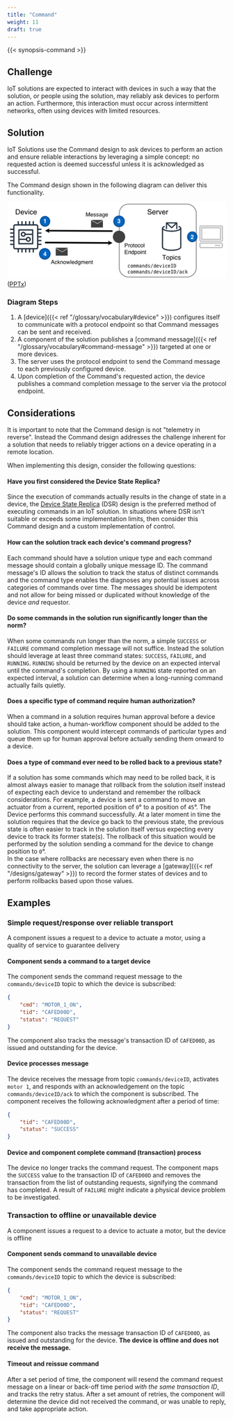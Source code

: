 ```yaml
---
title: "Command"
weight: 11
draft: true
---
```

{{< synopsis-command >}}
<!--more-->

## Challenge

IoT solutions are expected to interact with devices in such a way that the solution, or people using the solution, may reliably ask devices to perform an action. Furthermore, this interaction must occur across intermittent networks, often using devices with limited resources.

## Solution

IoT Solutions use the Command design to ask devices to perform an action and ensure reliable interactions by leveraging a simple concept: no requested action is deemed successful unless it is acknowledged as successful.

The Command design shown in the following diagram can deliver this functionality.

![Command Design](command.png) ([PPTx](/designs/iot-atlas-patterns.pptx))

### Diagram Steps

1. A [device]({{< ref "/glossary/vocabulary#device" >}}) configures itself to communicate with a protocol endpoint so that Command messages can be sent and received.
2. A component of the solution publishes a [command message]({{< ref "/glossary/vocabulary#command-message" >}}) targeted at one or more devices.
3. The server uses the protocol endpoint to send the Command message to each previously configured device.
4. Upon completion of the Command's requested action, the device publishes a command completion message to the server via the protocol endpoint.

## Considerations

It is important to note that the Command design is not "telemetry in reverse". Instead the Command design addresses the challenge inherent for a solution that needs to reliably trigger actions on a device operating in a remote location.

When implementing this design, consider the following questions:

#### Have you first considered the Device State Replica?

Since the execution of commands actually results in the change of state in a device, the [Device State Replica](/designs/device_state_replica/) (DSR) design is the preferred method of executing commands in an IoT solution. In situations where DSR isn't suitable or exceeds some implementation limits, then consider this Command design and a custom implementation of control.

#### How can the solution track each device's command progress?
Each command should have a solution unique type and each command message should contain a globally unique message ID. The command message's ID allows the solution to track the status of distinct commands and the command type enables the diagnoses any potential issues across categories of commands over time. The messages should be idempotent and not allow for being missed or duplicated without knowledge of the device *and* requestor.

#### Do some commands in the solution run significantly longer than the norm?

When some commands run longer than the norm, a simple `SUCCESS`  or `FAILURE` command completion message will not suffice. Instead the solution should leverage at least three command states: `SUCCESS`, `FAILURE`, and `RUNNING`. `RUNNING` should be returned by the device on an expected interval until the command's completion. By using a `RUNNING` state reported on an expected interval, a solution can determine when a long-running command actually fails quietly.  

#### Does a specific type of command require human authorization?

When a command in a solution requires human approval before a device should take action, a human-workflow component should be added to the solution. This component would intercept commands of particular types and queue them up for human approval before actually sending them onward to a device.

#### Does a type of command ever need to be rolled back to a previous state?

If a solution has some commands which may need to be rolled back, it is almost always easier to manage that rollback from the solution itself instead of expecting each device to understand and remember the rollback considerations. For example, a device is sent a command to move an actuator from a current, reported position of `0`&#176; to a position of `45`&#176;. The Device performs this command successfully. At a later moment in time the solution requires that the device go back to the previous state, the previous state is often easier to track in the solution itself versus expecting every device to track its former state(s). The rollback of this situation would be performed by the solution sending a command for the device to change position to `0`&#176;.  
In the case where rollbacks are necessary even when there is no connectivity to the server, the solution can leverage a [gateway]({{< ref "/designs/gateway" >}}) to record the former states of devices and to perform rollbacks based upon those values.  

## Examples

### Simple request/response over reliable transport
A component issues a request to a device to actuate a motor, using a quality of service to guarantee delivery

#### Component sends a command to a target device
The component sends the command request message to the `commands/deviceID` topic to which the device is subscribed:  

```json
{
    "cmd": "MOTOR_1_ON",
    "tid": "CAFED00D",
    "status": "REQUEST"
}
```

The component also tracks the message's transaction ID of `CAFED00D`, as issued and outstanding for the device.

#### Device processes message
The device receives the message from topic `commands/deviceID`, activates `motor 1`, and responds with an acknowledgement on the topic `commands/deviceID/ack` to which the component is subscribed. The component receives the following acknowledgment after a period of time:

```json
{
    "tid": "CAFED00D",
    "status": "SUCCESS"
}
```

#### Device and component complete command (transaction) process

The device no longer tracks the command request. The component maps the `SUCCESS` value to the transaction ID of `CAFED00D` and removes the transaction from the list of outstanding requests, signifying the command has completed. A result of `FAILURE` might indicate a physical device problem to be investigated.

### Transaction to offline or unavailable device
A component issues a request to a device to actuate a motor, but the device is offline

#### Component sends command to unavailable device
The component sends the command request message to the `commands/deviceID` topic to which the device is subscribed:

```json
{
    "cmd": "MOTOR_1_ON",
    "tid": "CAFED00D",
    "status": "REQUEST"
}
```

The component also tracks the message transaction ID of `CAFED00D`, as issued and outstanding for the device. **The device is offline and does not receive the message.**

#### Timeout and reissue command

After a set period of time, the component will resend the command request message on a linear or back-off time period *with the same transaction ID*, and tracks the retry status. After a set amount of retries, the component will determine the device did not received the command, or was unable to reply, and take appropriate action.